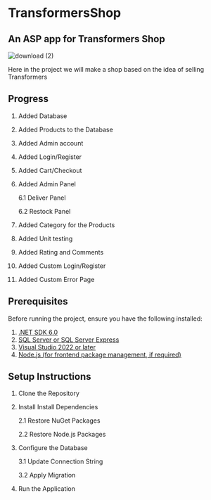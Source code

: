 # TransformersShop
## An ASP app for Transformers Shop
![download (2)](https://github.com/Hristo-Marinov/Transformers-Shop/assets/129615640/2d782c4b-2a29-4899-a898-1e522ebd8ccb)

Here in the project we will make a shop based on the idea of selling Transformers
## Progress
1. Added Database
2. Added Products to the Database
3. Added Admin account
4. Added Login/Register
5. Added Cart/Checkout
6. Added Admin Panel
   
    6.1 Deliver Panel
   
    6.2 Restock Panel
7. Added Category for the Products
8. Added Unit testing
9. Added Rating and Comments
10. Added Custom Login/Register
11. Added Custom Error Page

## Prerequisites

Before running the project, ensure you have the following installed:

1. [.NET SDK 6.0](https://dotnet.microsoft.com/download/dotnet/6.0)
2. [SQL Server or SQL Server Express](https://www.microsoft.com/en-us/sql-server/sql-server-downloads)
3. [Visual Studio 2022 or later](https://visualstudio.microsoft.com/downloads/)
4. [Node.js (for frontend package management, if required)](https://nodejs.org/)

## Setup Instructions

1. Clone the Repository
2. Install Install Dependencies

    2.1 Restore NuGet Packages

    2.2 Restore Node.js Packages
3. Configure the Database

    3.1 Update Connection String

    3.2 Apply Migration 
4. Run the Application


